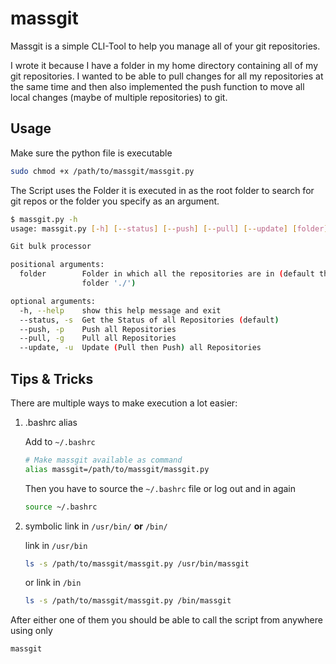 # massgit

Massgit is a simple CLI-Tool to help you manage all of your git repositories.

I wrote it because I have a folder in my home directory containing all of my git repositories. I wanted to be able to pull changes for all my repositories at the same time and then also implemented the push function to move all local changes (maybe of multiple repositories) to git.

## Usage

Make sure the python file is executable

```bash
sudo chmod +x /path/to/massgit/massgit.py
```

The Script uses the Folder it is executed in as the root folder to search for git repos or the folder you specify as an argument.

```bash
$ massgit.py -h
usage: massgit.py [-h] [--status] [--push] [--pull] [--update] [folder]

Git bulk processor

positional arguments:
  folder        Folder in which all the repositories are in (default this
                folder './')

optional arguments:
  -h, --help    show this help message and exit
  --status, -s  Get the Status of all Repositories (default)
  --push, -p    Push all Repositories
  --pull, -g    Pull all Repositories
  --update, -u  Update (Pull then Push) all Repositories
```

## Tips & Tricks

There are multiple ways to make execution a lot easier:

1. .bashrc alias

    Add to `~/.bashrc`

    ```bash
    # Make massgit available as command
    alias massgit=/path/to/massgit/massgit.py
    ```

    Then you have to source the `~/.bashrc` file or log out and in again

    ```bash
    source ~/.bashrc
    ```

2. symbolic link in `/usr/bin/` **or** `/bin/`

    link in `/usr/bin`

    ```bash
    ls -s /path/to/massgit/massgit.py /usr/bin/massgit
    ```

    or link in `/bin`

    ```bash
    ls -s /path/to/massgit/massgit.py /bin/massgit
    ```

After either one of them you should be able to call the script from anywhere using only

```bash
massgit
```
